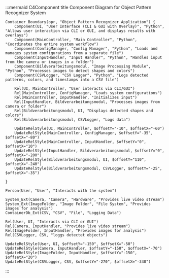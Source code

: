 :::mermaid
C4Component
    title Component Diagram for Object Pattern Recognizer System

    Container_Boundary(opr, "Object Pattern Recognizer Application") {
        Component(UI, "User Interface (CLI & GUI with Overlay)", "Python", "Allows user interaction via CLI or GUI, and displays results with overlays")
        Component(MainController, "Main Controller", "Python", "Coordinates the entire system workflow")
        Component(ConfigManager, "Config Manager", "Python", "Loads and manages system configurations from a separate file")
        Component(InputHandler, "Input Handler", "Python", "Handles input from the camera or images in a folder")
        Component(Bildverarbeitungsmodul, "Image Processing Module", "Python", "Processes images to detect shapes and colors")
        Component(CSVLogger, "CSV Logger", "Python", "Logs detected patterns, colors, and timestamps into a CSV file")

        Rel(UI, MainController, "User interacts via CLI/GUI")
        Rel(MainController, ConfigManager, "Loads system configurations")
        Rel(MainController, InputHandler, "Initializes input")
        Rel(InputHandler, Bildverarbeitungsmodul, "Processes images from camera or folder")
        Rel(Bildverarbeitungsmodul, UI, "Displays detected shapes and colors")
        Rel(Bildverarbeitungsmodul, CSVLogger, "Logs data")

        UpdateRelStyle(UI, MainController, $offsetY="-10", $offsetX="-60")
        UpdateRelStyle(MainController, ConfigManager, $offsetY="-35", $offsetX="-80")
        UpdateRelStyle(MainController, InputHandler, $offsetY="0", $offsetX="10")
        UpdateRelStyle(InputHandler, Bildverarbeitungsmodul, $offsetY="0", $offsetX="-200")
        UpdateRelStyle(Bildverarbeitungsmodul, UI, $offsetY="110", $offsetX="-240")
        UpdateRelStyle(Bildverarbeitungsmodul, CSVLogger, $offsetY="-25", $offsetX="-35")

    }

    Person(User, "User", "Interacts with the system")

    System_Ext(Camera, "Camera", "Hardware", "Provides live video stream")
    System_Ext(ImageFolder, "Image Folder", "File System", "Provides images for analysis")
    ContainerDb_Ext(CSV, "CSV", "File", "Logging Data")

    Rel(User, UI, "Interacts via CLI or GUI")
    Rel(Camera, InputHandler, "Provides live video stream")
    Rel(ImageFolder, InputHandler, "Provides images for analysis")
    Rel(CSVLogger, CSV, "loggs detectet objects")

    UpdateRelStyle(User, UI, $offsetY="-150", $offsetX="-50")
    UpdateRelStyle(Camera, InputHandler, $offsetY="-150", $offsetX="-70")
    UpdateRelStyle(ImageFolder, InputHandler, $offsetY="-150", $offsetX="20")
    UpdateRelStyle(CSVLogger, CSV, $offsetY="-270", $offsetX="-340")
:::
